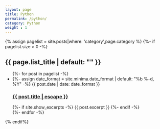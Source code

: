```yaml
---
layout: page
title: Python
permalink: /python/
category: Python
weight : 1
---
```

{% assign pagelist = site.posts|where: 'category',page.category %}
{%- if pagelist.size > 0 -%}
    <div>
    <h2 class="post-list-heading">{{ page.list_title | default: "" }}</h2>
    <ul class="post-list">
      {%- for post in pagelist -%}
      <li>
        {%- assign date_format = site.minima.date_format | default: "%b %-d, %Y" -%}
        <span class="post-meta">{{ post.date | date: date_format }}</span>
        <h3>
          <a class="post-link" href="{{ post.url | relative_url }}">
            {{ post.title | escape }}
          </a>
        </h3>
        {%- if site.show_excerpts -%}
          {{ post.excerpt }}
        {%- endif -%}
      </li>
      {%- endfor -%}
    </ul>
    </div>
{% endif%}
